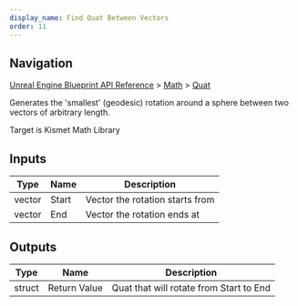 ```yaml
---
display_name: Find Quat Between Vectors
order: 11
---
```

## Navigation

[Unreal Engine Blueprint API Reference](https://dev.epicgames.com/documentation/en-us/unreal-engine/BlueprintAPI) > [Math](https://dev.epicgames.com/documentation/en-us/unreal-engine/BlueprintAPI/Math) > [Quat](https://dev.epicgames.com/documentation/en-us/unreal-engine/BlueprintAPI/Math/Quat)

Generates the 'smallest' (geodesic) rotation around a sphere between two vectors of arbitrary length.

Target is Kismet Math Library

## Inputs

| Type | Name | Description |
| --- | --- | --- |
| vector | Start | Vector the rotation starts from |
| vector | End | Vector the rotation ends at |

## Outputs

| Type | Name | Description |
| --- | --- | --- |
| struct | Return Value | Quat that will rotate from Start to End |
